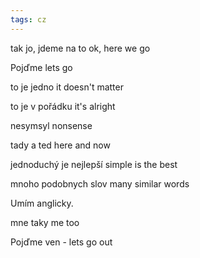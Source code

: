 ```yaml
---
tags: cz
---
```




tak jo, jdeme na to  ok, here we go 

Pojďme lets go 

to je jedno  it doesn't matter 

to je v pořádku  it's alright

nesymsyl  nonsense 

tady a ted here and now 

jednoduchý je nejlepší simple is the best 

mnoho podobnych slov many similar words 

Umím anglicky. 

mne taky me too 

Pojďme ven - lets go out 